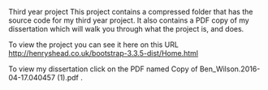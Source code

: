 Third year project
This project contains a compressed folder that has the source code for my third year project. It also contains a PDF copy of my dissertation which will walk you through what the project is, and does.

To view the project you can see it here on this URL http://henryshead.co.uk/bootstrap-3.3.5-dist/Home.html 

To view my dissertation click on the PDF named Copy of Ben_Wilson.2016-04-17.040457 (1).pdf .

